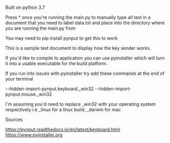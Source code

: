 Built on python 3.7

Press * once you're running the main.py to manually type all text in a document that you need to label data.txt
and place into the directory where you are running the main.py from

You may need to pip install pynput to get this to work

This is a sample text document to display how the key sender works.

If you'd like to compile to application you can use pyinstaller
which will turn it into a usable executable for the build platform.

If you run into issues with pyinstaller try add these commands at the end of your
terminal

--hidden-import-pynput.keyboard._win32
--hidden-import-pynput.mouse._win32

I'm assuming you'd need to replace _win32 with your operating system respectively
i.e _linux for a linux build, _darwin for mac

Sources

https://pynput.readthedocs.io/en/latest/keyboard.html
https://www.pyinstaller.org